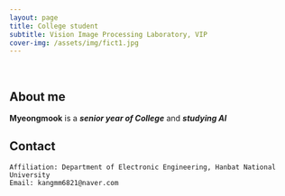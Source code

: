 ```yaml
---
layout: page
title: College student
subtitle: Vision Image Processing Laboratory, VIP
cover-img: /assets/img/fict1.jpg
---
```


<br/>

## About me

**Myeongmook** is a **_senior year of College_** and **_studying AI_** 

## Contact

```
Affiliation: Department of Electronic Engineering, Hanbat National University
Email: kangmm6821@naver.com
```
